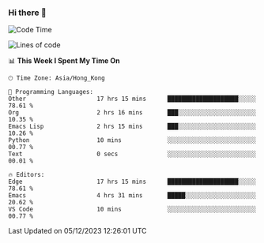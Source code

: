 ### Hi there 👋

<!--
**nicehiro/nicehiro** is a ✨ _special_ ✨ repository because its `README.md` (this file) appears on your GitHub profile.

Here are some ideas to get you started:

- 🔭 I’m currently working on ...
- 🌱 I’m currently learning ...
- 👯 I’m looking to collaborate on ...
- 🤔 I’m looking for help with ...
- 💬 Ask me about ...
- 📫 How to reach me: ...
- 😄 Pronouns: ...
- ⚡ Fun fact: ...
-->

<!--START_SECTION:waka-->
![Code Time](http://img.shields.io/badge/Code%20Time-128%20hrs%204%20mins-blue)

![Lines of code](https://img.shields.io/badge/From%20Hello%20World%20I%27ve%20Written-2.6%20million%20lines%20of%20code-blue)

📊 **This Week I Spent My Time On** 

```text
🕑︎ Time Zone: Asia/Hong_Kong

💬 Programming Languages: 
Other                    17 hrs 15 mins      ████████████████████░░░░░   78.61 % 
Org                      2 hrs 16 mins       ███░░░░░░░░░░░░░░░░░░░░░░   10.35 % 
Emacs Lisp               2 hrs 15 mins       ███░░░░░░░░░░░░░░░░░░░░░░   10.26 % 
Python                   10 mins             ░░░░░░░░░░░░░░░░░░░░░░░░░   00.77 % 
Text                     0 secs              ░░░░░░░░░░░░░░░░░░░░░░░░░   00.01 % 

🔥 Editors: 
Edge                     17 hrs 15 mins      ████████████████████░░░░░   78.61 % 
Emacs                    4 hrs 31 mins       █████░░░░░░░░░░░░░░░░░░░░   20.62 % 
VS Code                  10 mins             ░░░░░░░░░░░░░░░░░░░░░░░░░   00.77 % 
```


 Last Updated on 05/12/2023 12:26:01 UTC
<!--END_SECTION:waka-->
